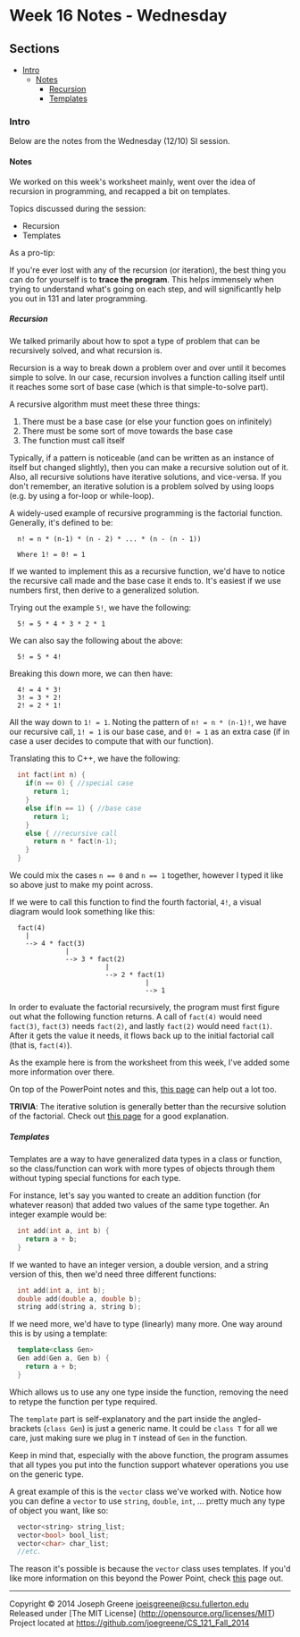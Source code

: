 # Week 16 Notes - Wednesday

## Sections
- [Intro](#intro)
  - [Notes](#notes)
    - [Recursion](#recursion)
    - [Templates](#templates)
    
### Intro
Below are the notes from the Wednesday (12/10) SI session.

#### Notes
We worked on this week's worksheet mainly, went over the idea of recursion in programming, 
and recapped a bit on templates.

Topics discussed during the session:
- Recursion
- Templates

As a pro-tip:

If you're ever lost with any of the recursion (or iteration), the best thing you can do for yourself is to 
__trace the program__. This helps immensely when trying to understand what's going on each step, and will 
significantly help you out in 131 and later programming.

##### Recursion
We talked primarily about how to spot a type of problem that can be recursively solved, and 
what recursion is.

Recursion is a way to break down a problem over and over until it becomes simple to solve. In 
our case, recursion involves a function calling itself until it reaches some sort of base case 
(which is that simple-to-solve part).

A recursive algorithm must meet these three things:

1. There must be a base case (or else your function goes on infinitely)
2. There must be some sort of move towards the base case
3. The function must call itself

Typically, if a pattern is noticeable (and can be written as an instance of itself but changed 
slightly), then you can make a recursive solution out of it. Also, all recursive solutions have 
iterative solutions, and vice-versa. If you don't remember, an iterative solution is a problem 
solved by using loops (e.g. by using a for-loop or while-loop).

A widely-used example of recursive programming is the factorial function. Generally, it's defined to be:
```
  n! = n * (n-1) * (n - 2) * ... * (n - (n - 1))
  
  Where 1! = 0! = 1
```

If we wanted to implement this as a recursive function, we'd have to notice the recursive call made and 
the base case it ends to. It's easiest if we use numbers first, then derive to a generalized solution.

Trying out the example `5!`, we have the following:
```
  5! = 5 * 4 * 3 * 2 * 1
```

We can also say the following about the above:
```
  5! = 5 * 4!
```

Breaking this down more, we can then have:
```
  4! = 4 * 3!
  3! = 3 * 2!
  2! = 2 * 1!
```

All the way down to `1! = 1`. Noting the pattern of `n! = n * (n-1)!`, we have our recursive call, `1! = 1` 
is our base case, and `0! = 1` as an extra case (if in case a user decides to compute that with our function).

Translating this to C++, we have the following:
```C++
  int fact(int n) {
    if(n == 0) { //special case
      return 1;
    }
    else if(n == 1) { //base case
      return 1;
    }
    else { //recursive call
      return n * fact(n-1);
    }
  }
```

We could mix the cases `n == 0` and `n == 1` together, however I typed it like so above just to make my point 
across.

If we were to call this function to find the fourth factorial, `4!`, a visual diagram would look something like this:
```
  fact(4)
    |
    --> 4 * fact(3)
              |
              --> 3 * fact(2)
                        |
                        --> 2 * fact(1)
                                  |
                                  --> 1
```

In order to evaluate the factorial recursively, the program must first figure out what the following function 
returns. A call of `fact(4)` would need `fact(3)`, `fact(3)` needs `fact(2)`, and lastly `fact(2)` would need 
`fact(1)`. After it gets the value it needs, it flows back up to the initial factorial call (that is, `fact(4)`).

As the example here is from the worksheet from this week, I've added some more information over there.

On top of the PowerPoint notes and this, [this page](http://web.eecs.utk.edu/~cs102/lectures/recursion.html) 
can help out a lot too.

__TRIVIA__: The iterative solution is generally better than the recursive solution of the factorial. Check out 
[this page](http://www.codeproject.com/Articles/21194/Iterative-vs-Recursive-Approaches) for a good explanation.

##### Templates
Templates are a way to have generalized data types in a class or function, so the class/function 
can work with more types of objects through them without typing special functions for each type.

For instance, let's say you wanted to create an addition function (for whatever reason) that added 
two values of the same type together. An integer example would be:
```C++
  int add(int a, int b) {
    return a + b;
  }
```

If we wanted to have an integer version, a double version, and a string version of this, then we'd 
need three different functions:
```C++
  int add(int a, int b);
  double add(double a, double b);
  string add(string a, string b);
```

If we need more, we'd have to type (linearly) many more. One way around this is by using a template:
```C++
  template<class Gen>
  Gen add(Gen a, Gen b) {
    return a + b;
  }
```

Which allows us to use any one type inside the function, removing the need to retype the function per type 
required.

The `template` part is self-explanatory and the part inside the angled-brackets (`class Gen`) is just a 
generic name. It could be `class T` for all we care, just making sure we plug in `T` instead of `Gen` in 
the function.

Keep in mind that, especially with the above function, the program assumes that all types you put into the function 
support whatever operations you use on the generic type. 

A great example of this is the `vector` class we've worked with. Notice how you can define 
a `vector` to use `string`, `double`, `int`, ... pretty much any type of object you want, like so:
```C++
  vector<string> string_list;
  vector<bool> bool_list;
  vector<char> char_list;
  //etc.
```

The reason it's possible is because the `vector` class uses templates. If you'd like more information 
on this beyond the Power Point, check [this](http://www.tutorialspoint.com/cplusplus/cpp_templates.htm) 
page out.

-------------------------------------------------------------------------------

Copyright &copy; 2014 Joseph Greene <joeisgreene@csu.fullerton.edu>  
Released under [The MIT License] (http://opensource.org/licenses/MIT)  
Project located at <https://github.com/joegreene/CS_121_Fall_2014>
